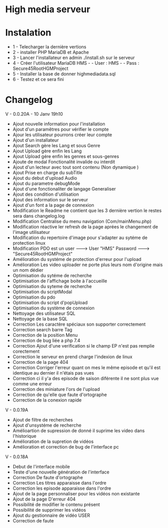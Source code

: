 # High media serveur

# Instalation


- 1 - Telecharger la dernière vertions
- 2 - installer PHP MariaDB et Apache
- 3 - Lancer l'installateur en admin ./install.sh sur le serveur
- 4 - Créer l'utilisateur MariaDB HMS
		- - User : HMS
		- - Pass : Secure45RootHGMProject
- 5 - Installer la base de donner highmediadata.sql
- 6 - Testez et ce sera fini

# Changelog


V - 0.0.20A - 10 Janv 19h10
- Ajout nouvelle information pour l'installation 
- Ajout d'un paramêtres pour vérifier le compte
- Ajour les utilisateur pourrons créer leur compte
- Ajout d'un installateur
- Ajout Search gère les Lang et sous Genre
- Ajout Upload gère enfin les Lang
- Ajout Upload gére enfin les genres et sous-genres
- Ajoute de modal Fonctionalité invalide ou interdit
- Ajout d'un lecteur avec tout sont contenu (Non dynamique )
- Ajout Prise en charge du subTitle
- Ajout du debut d'upload Audio
- Ajout du parametre debugMode
- Ajout d'une fonctionaliter de langage Generaliser
- Ajout des condition d'utilisation
- Ajout des information sur le serveur
- Ajout d'un font a la page de connexion
- Modification le Readme ne contient que les 3 dernière vertion le restes sera dans changelog.log
- Modification Centralise du menu navigation (Com/mainMenu.php)
- Modification réactive ler refresh de la page aprées le changement de l'image utilisateur
- Modification du repertoire d'image pour s'adapter au sytéme de protection linux
- Modification PDO est un user ---> User "HMS" Password ---> "Secure45RootHGMProject"
- Amélioration du systéme de protection d'erreur pour l'upload
- Amélioration Les video uploader ne porte plus leurs nom d'origine mais un nom dédier
- Optimisation du sytéme de recherche
- Optimisation de l'affichage boite à l'accueille
- Optimisation du syteme de recherche
- Optimisation du scriptModal
- Optimisation du pdo
- Optimisation du script d'popUpload
- Optimisation du système de connexion
- Nettoyage des utilisateur SQL
- Nettoyage de la base SQL
- Correction Les caractère spéciaux son supporter correctement
- Correction search barre Tag
- Correction de la position Menu
- Correction de bug liée a php 7.4
- Correction Ajout d'une verification si le champ EP n'est pas remplie corectement
- Correction le serveur en prend charge l'indexion de linux
- Correction de la page 404
- Correction Corriger l'erreur quant on mes le même episode et qu'il est identique au dernier il n'étais pas vues
- Correction ci il y'a des episode de saison diférente il ne sont plus vue comme une erreur
- Correction des miniature l'ors de l'upload
- Correction de qu'elle que faute d'ortographe
- Correction de la conexion rapide


V - 0.0.19A

- Ajout de filtre de recherches
- Ajout d'unsystéme de recherche
- Amélioartion de supression de donné il suprime les video dans l'historique
- Amélioration de la supretion de vidéos
- Amélioration et correction de bug de l'interface pc

V - 0.0.18A

- Debut de l'interface mobile
- Teste d'une nouvelle génération de l'interface
- Correction De faute d'ortographe
- Correction Les titres apparaisse dans l'ordre
- Correction les episode apparaisse dans l'ordre
- Ajout de la page personnaliser pour les vidéos non existante
- Ajout de la page D'erreur 404
- Possibilité de modifier le contenu présent
- Possibilité de supprimer les vidéos
- Ajout du gestionnaire de vidéo USER
- Correction de faute